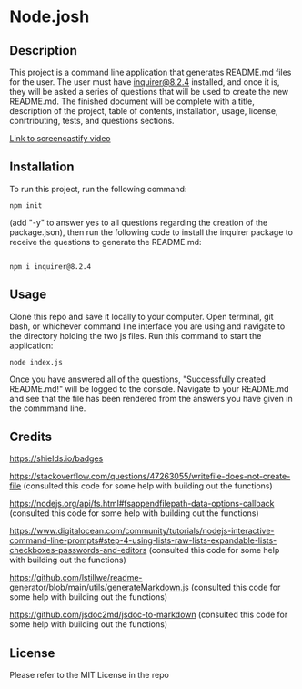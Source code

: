 # Node.josh

## Description 

This project is a command line application that generates README.md files for the user. The user must have inquirer@8.2.4 installed, and once it is, they will be asked a series of questions that will be used to create the new README.md. The finished document will be complete with a title, description of the project, table of contents, installation, usage, license, conrtributing, tests, and questions sections. 

[Link to screencastify video](https://drive.google.com/file/d/1b-fnvMFqFg2ZOjUSG63z_RJAZMAW3RoC/view) 

## Installation

To run this project, run the following command:

```
npm init 
```

(add "-y" to answer yes to all questions regarding the creation of the package.json), then run the following code to install the inquirer package to receive the questions to generate the README.md:

```

npm i inquirer@8.2.4
```

## Usage

Clone this repo and save it locally to your computer. Open terminal, git bash, or whichever command line interface you are using and navigate to the directory holding the two js files. Run this command to start the application:

```
node index.js
```

Once you have answered all of the questions, "Successfully created README.md!" will be logged to the console. Navigate to your README.md and see that the file has been rendered from the answers you have given in the commmand line. 

## Credits

https://shields.io/badges 

https://stackoverflow.com/questions/47263055/writefile-does-not-create-file (consulted this code for some help with building out the functions)

https://nodejs.org/api/fs.html#fsappendfilepath-data-options-callback (consulted this code for some help with building out the functions)

https://www.digitalocean.com/community/tutorials/nodejs-interactive-command-line-prompts#step-4-using-lists-raw-lists-expandable-lists-checkboxes-passwords-and-editors (consulted this code for some help with building out the functions)

https://github.com/lstillwe/readme-generator/blob/main/utils/generateMarkdown.js (consulted this code for some help with building out the functions)

https://github.com/jsdoc2md/jsdoc-to-markdown (consulted this code for some help with building out the functions)

## License

Please refer to the MIT License in the repo